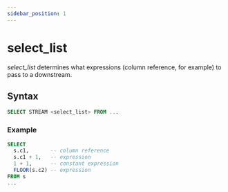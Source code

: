 ```yaml
---
sidebar_position: 1
---
```


# select_list

_select_list_ determines what expressions (column reference, for example) to pass to a downstream.

## Syntax

```sql title="Syntax"
SELECT STREAM <select_list> FROM ...
```

### Example

```sql title="Example
SELECT
  s.c1,       -- column reference
  s.c1 + 1,   -- expression
  1 + 1,      -- constant expression
  FLOOR(s.c2) -- expression
FROM s
...
```
